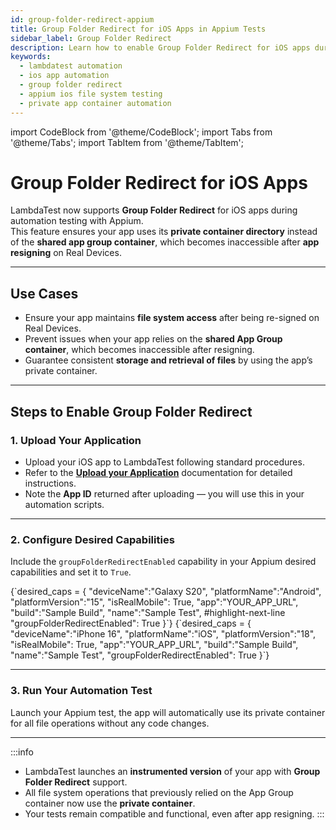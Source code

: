 ```yaml
---
id: group-folder-redirect-appium
title: Group Folder Redirect for iOS Apps in Appium Tests
sidebar_label: Group Folder Redirect
description: Learn how to enable Group Folder Redirect for iOS apps during Appium automation testing on LambdaTest Real Device Cloud.
keywords:
  - lambdatest automation
  - ios app automation
  - group folder redirect
  - appium ios file system testing
  - private app container automation
---
```


import CodeBlock from '@theme/CodeBlock';
import Tabs from '@theme/Tabs';
import TabItem from '@theme/TabItem';

# Group Folder Redirect for iOS Apps

LambdaTest now supports **Group Folder Redirect** for iOS apps during automation testing with Appium.  
This feature ensures your app uses its **private container directory** instead of the **shared app group container**, which becomes inaccessible after **app resigning** on Real Devices.

---

 ## Use Cases 

- Ensure your app maintains **file system access** after being re-signed on Real Devices.  
- Prevent issues when your app relies on the **shared App Group container**, which becomes inaccessible after resigning.  
- Guarantee consistent **storage and retrieval of files** by using the app’s private container.  

---

## Steps to Enable Group Folder Redirect

### 1. Upload Your Application
- Upload your iOS app to LambdaTest following standard procedures.  
- Refer to the [**Upload your Application**](https://www.lambdatest.com/support/docs/application-setup-via-api/#upload-your-application) documentation for detailed instructions.  
- Note the **App ID** returned after uploading — you will use this in your automation scripts.

---

### 2. Configure Desired Capabilities
Include the `groupFolderRedirectEnabled` capability in your Appium desired capabilities and set it to `True`.  

<Tabs>
  <TabItem value="android" label="Android" default>
    <CodeBlock className="language-java">
{`desired_caps = {
    "deviceName":"Galaxy S20",
    "platformName":"Android",
    "platformVersion":"15",
    "isRealMobile": True,
    "app":"YOUR_APP_URL",
    "build":"Sample Build",
    "name":"Sample Test",
    #highlight-next-line
    "groupFolderRedirectEnabled": True 
}`}
    </CodeBlock>
  </TabItem>

  <TabItem value="ios" label="iOS">
    <CodeBlock className="language-java">
{`desired_caps = {
    "deviceName":"iPhone 16",
    "platformName":"iOS",
    "platformVersion":"18",
    "isRealMobile": True,
    "app":"YOUR_APP_URL",
    "build":"Sample Build",
    "name":"Sample Test",
    "groupFolderRedirectEnabled": True
}`}
    </CodeBlock>
  </TabItem>
</Tabs>

---

### 3. Run Your Automation Test
Launch your Appium test, the app will automatically use its private container for all file operations without any code changes.

---

:::info
- LambdaTest launches an **instrumented version** of your app with **Group Folder Redirect** support.  
- All file system operations that previously relied on the App Group container now use the **private container**.  
- Your tests remain compatible and functional, even after app resigning.
:::
